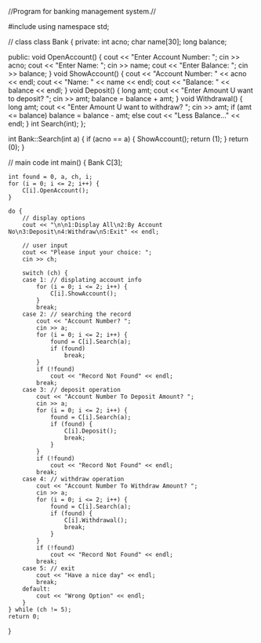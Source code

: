 //Program for banking management system.//

#include <iostream>
using namespace std;

// class
class Bank {
private:
    int acno;
    char name[30];
    long balance;

public:
    void OpenAccount()
    {
        cout << "Enter Account Number: ";
        cin >> acno;
        cout << "Enter Name: ";
        cin >> name;
        cout << "Enter  Balance: ";
        cin >> balance;
    }
    void ShowAccount()
    {
        cout << "Account Number: " << acno << endl;
        cout << "Name: " << name << endl;
        cout << "Balance: " << balance << endl;
    }
    void Deposit()
    {
        long amt;
        cout << "Enter Amount U want to deposit? ";
        cin >> amt;
        balance = balance + amt;
    }
    void Withdrawal()
    {
        long amt;
        cout << "Enter Amount U want to withdraw? ";
        cin >> amt;
        if (amt <= balance)
            balance = balance - amt;
        else
            cout << "Less Balance..." << endl;
    }
    int Search(int);
};

int Bank::Search(int a)
{
    if (acno == a) {
        ShowAccount();
        return (1);
    }
    return (0);
}

// main code
int main()
{
    Bank C[3];

    int found = 0, a, ch, i;
    for (i = 0; i <= 2; i++) {
        C[i].OpenAccount();
    }

    do {
        // display options
        cout << "\n\n1:Display All\n2:By Account No\n3:Deposit\n4:Withdraw\n5:Exit" << endl;

        // user input
        cout << "Please input your choice: ";
        cin >> ch;

        switch (ch) {
        case 1: // displating account info
            for (i = 0; i <= 2; i++) {
                C[i].ShowAccount();
            }
            break;
        case 2: // searching the record
            cout << "Account Number? ";
            cin >> a;
            for (i = 0; i <= 2; i++) {
                found = C[i].Search(a);
                if (found)
                    break;
            }
            if (!found)
                cout << "Record Not Found" << endl;
            break;
        case 3: // deposit operation
            cout << "Account Number To Deposit Amount? ";
            cin >> a;
            for (i = 0; i <= 2; i++) {
                found = C[i].Search(a);
                if (found) {
                    C[i].Deposit();
                    break;
                }
            }
            if (!found)
                cout << "Record Not Found" << endl;
            break;
        case 4: // withdraw operation
            cout << "Account Number To Withdraw Amount? ";
            cin >> a;
            for (i = 0; i <= 2; i++) {
                found = C[i].Search(a);
                if (found) {
                    C[i].Withdrawal();
                    break;
                }
            }
            if (!found)
                cout << "Record Not Found" << endl;
            break;
        case 5: // exit
            cout << "Have a nice day" << endl;
            break;
        default:
            cout << "Wrong Option" << endl;
        }
    } while (ch != 5);
    return 0;
}

